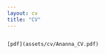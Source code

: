 ```yaml
---
layout: cv
title: "CV"
---
```

                                                                                                                                     [pdf](assets/cv/Ananna_CV.pdf) 
